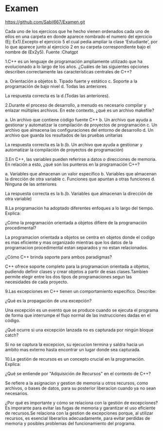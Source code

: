 # Examen
https://github.com/Sabil667/Examen.git



Cada uno de los ejercicos que he hecho vienen ordenados cada uno de ellos en una carpeta en donde aparece nombrado el numero del ejercicio (Ej: Ex1).Excepto el ejercicio 5 el cual pedia ampliar la clase 'Estudiante', por lo que aparece junto al ejercicio 2 en su carpeta correspondiente bajo el nombre de (Ex2y5).
Fuente :Chatgpt



1.C++ es un lenguaje de programación ampliamente utilizado que ha evolucionado a lo largo de los años. ¿Cuáles de las siguientes opciones describen correctamente las características centrales de C++?

a. Orientación a objetos
b. Tipado fuerte y estático
c. Soporte a la programación de bajo nivel
d. Todas las anteriores

La respuesta correcta es la d.(Todas las anteriores).

2.Durante el proceso de desarrollo, a menudo es necesario compilar y enlazar múltiples archivos. En este contexto, ¿qué es un archivo makefile?

a. Un archivo que contiene código fuente C++
b. Un archivo que ayuda a gestionar y automatizar la compilación de proyectos de programación
c. Un archivo que almacena las configuraciones del entorno de desarrollo
d. Un archivo que guarda los resultados de las pruebas unitarias

La respuesta correcta es la b.(b. Un archivo que ayuda a gestionar y automatizar la compilación de proyectos de programación)

3.En C++, las variables pueden referirse a datos o direcciones de memoria. En relación a esto, ¿qué son los punteros en la programación C++?

a. Variables que almacenan un valor específico
b. Variables que almacenan la dirección de otra variable
c. Funciones que apuntan a otras funciones
d. Ninguna de las anteriores

La respuesta correcta es la b.(b. Variables que almacenan la dirección de otra variable)


8.La programación ha adoptado diferentes enfoques a lo largo del tiempo. Explica:

¿Cómo la programación orientada a objetos difiere de la programación procedimental?

La programacion orientada a objetos se centra en objetos donde el codigo es mas eficiente y mas organizado mientras que los datos de la programacion procedimental estan separados y no estan relacionados.

¿Cómo C++ brinda soporte para ambos paradigmas?

C++ ofrece soporte completo para la programacion orientada a objetos, pudiendo definir clases y crear objetos a partir de esas clases.Tambien permite elegir entre los dos tipos de programaciones segun las necesidades de cada proyecto.



9.Las excepciones en C++ tienen un comportamiento específico. Describe:

¿Qué es la propagación de una excepción?

Una excepción es un evento que se produce cuando se ejecuta el programa de forma que interrumpe el flujo normal de las instrucciones dadas en el código.


¿Qué ocurre si una excepción lanzada no es capturada por ningún bloque catch?

Si no se captura la excepcion, su ejecucion termina y saldra hacia un ambito mas externo hasta encontrar un lugar donde sea capturada.



10.La gestión de recursos es un concepto crucial en la programación. Explica:



¿Qué se entiende por "Adquisición de Recursos" en el contexto de C++?

Se refiere a la asignacion y gestion de memoria u otros recursos, como archivos, o bases de datos, para su posterior liberacion cuando ya no sean necesarios.


¿Por qué es importante y cómo se relaciona con la gestión de excepciones?
Es imporante para evitar las fugas de memoria y garantizar el uso eficiente de recursos.Se relaciona con la gestion de excepciones porque, al utilizar recursos, es esencial liberarlos adecuadamente, para evitar perdidas de memoria y posibles problemas del funcionamiento del programa.



